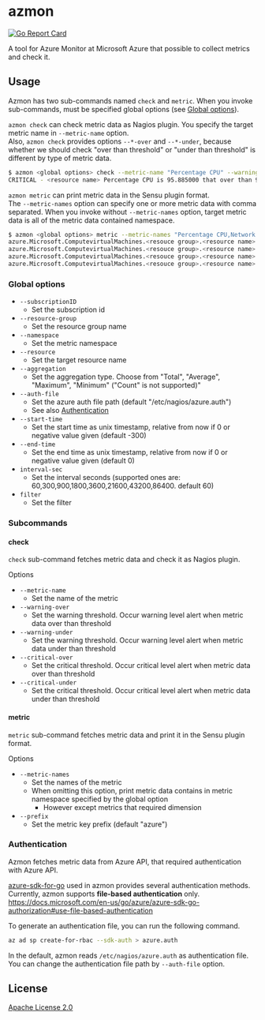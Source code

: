 azmon
=====

[![Go Report Card](https://goreportcard.com/badge/github.com/heartbeatsjp/azmon)](https://goreportcard.com/report/github.com/heartbeatsjp/azmon)

A tool for Azure Monitor at Microsoft Azure that possible to collect metrics and check it.  


## Usage

Azmon has two sub-commands named `check` and `metric`. When you invoke sub-commands, must be specified global options (see [Global options](#global-options)).  

`azmon check` can check metric data as Nagios plugin. You specify the target metric name in `--metric-name` option.  
Also, `azmon check` provides options `--*-over` and `--*-under`, because whether we should check "over than threshold" or "under than threshold" is different by type of metric data.  

```bash
$ azmon <global options> check --metric-name "Percentage CPU" --warning-over 70 --critical-over 90
CRITICAL - <resource name> Percentage CPU is 95.885000 that over than 90.000000
```

`azmon metric` can print metric data in the Sensu plugin format.  
The `--metric-names` option can specify one or more metric data with comma separated. When you invoke without `--metric-names` option, target metric data is all of the metric data contained namespace.  

```bash
$ azmon <global options> metric --metric-names "Percentage CPU,Network In,Network Out,Disk Read Bytes"
azure.Microsoft.ComputevirtualMachines.<resouce group>.<resource name>.PercentageCPU.Average     5.932500        1550223420
azure.Microsoft.ComputevirtualMachines.<resouce group>.<resource name>.NetworkIn.Average         37235.038462    1550223420
azure.Microsoft.ComputevirtualMachines.<resouce group>.<resource name>.NetworkOut.Average        5743.250000     1550223420
azure.Microsoft.ComputevirtualMachines.<resouce group>.<resource name>.DiskReadBytes.Average     0.000000        1550223420
```

### Global options

- `--subscriptionID`
    - Set the subscription id
- `--resource-group`
    - Set the resource group name
- `--namespace`
    - Set the metric namespace
- `--resource`
    - Set the target resource name
- `--aggregation`
    - Set the aggregation type. Choose from "Total", "Average", "Maximum", "Minimum" ("Count" is not supported)"
- `--auth-file`
    - Set the azure auth file path (default "/etc/nagios/azure.auth")
    - See also [Authentication](#authentication)
- `--start-time`
    - Set the start time as unix timestamp, relative from now if 0 or negative value given (default -300)
- `--end-time`
    - Set the end time as unix timestamp, relative from now if 0 or negative value given (default 0)
- `interval-sec`
    - Set the interval seconds (supported ones are: 60,300,900,1800,3600,21600,43200,86400. default 60)
- `filter`
    - Set the filter

### Subcommands

#### check

`check` sub-command fetches metric data and check it as Nagios plugin.  

Options  

- `--metric-name`
    - Set the name of the metric
- `--warning-over`
    - Set the warning threshold. Occur warning level alert when metric data over than threshold
- `--warning-under`
    - Set the warning threshold. Occur warning level alert when metric data under than threshold
- `--critical-over`
    - Set the critical threshold. Occur critical level alert when metric data over than threshold
- `--critical-under`
    - Set the critical threshold. Occur critical level alert when metric data under than threshold

#### metric

`metric` sub-command fetches metric data and print it in the Sensu plugin format.  

Options  

- `--metric-names`
    - Set the names of the metric
    - When omitting this option, print metric data contains in metric namespace specified by the global option
        - However except metrics that required dimension
- `--prefix`
    - Set the metric key prefix (default "azure")


### Authentication

Azmon fetches metric data from Azure API, that required authentication with Azure API.  

[azure-sdk-for-go](https://github.com/Azure/azure-sdk-for-go) used in azmon provides several authentication methods.  
Currently, azmon supports **file-based authentication** only.  
https://docs.microsoft.com/en-us/go/azure/azure-sdk-go-authorization#use-file-based-authentication  

To generate an authentication file, you can run the following command.  

```bash
az ad sp create-for-rbac --sdk-auth > azure.auth
```

In the default, azmon reads `/etc/nagios/azure.auth` as authentication file. You can change the authentication file path by `--auth-file` option.  


## License

[Apache License 2.0](https://github.com/heartbeatsjp/azmon/blob/master/LICENSE)  
